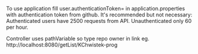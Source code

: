 To use application fill user.authenticationToken= in application.properties with authentication token from github. 
It's recommended but not necessary:
Authenticated users have 2500 requests from API.
Unauthenticated only 60 per hour. 

Controller uses pathVariable so type repo owner in link eg. 
http://localhost:8080/getList/KChwistek-prog